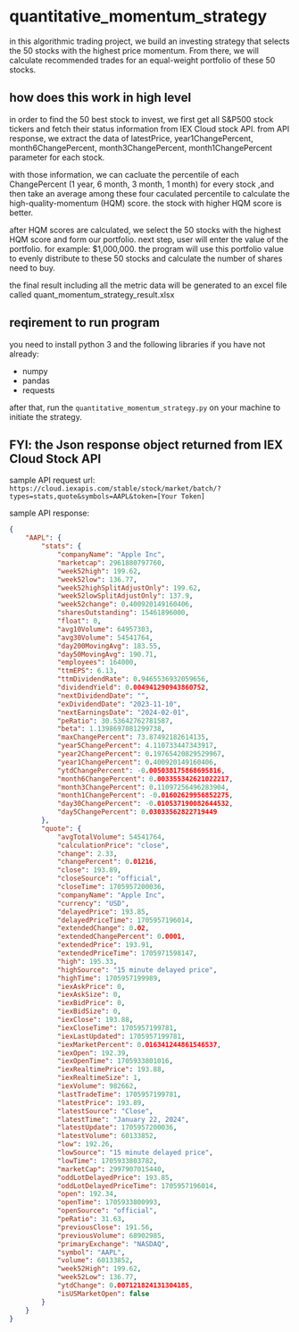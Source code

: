 # quantitative_momentum_strategy
in this algorithmic trading project, we build an investing strategy that selects the 50 stocks with the highest price momentum. From there, we will calculate recommended trades for an equal-weight portfolio of these 50 stocks.


## how does this work in high level
in order to find the 50 best stock to invest, we first get all S&P500 stock tickers and fetch their status information from IEX Cloud stock API. from API response, we extract the data of latestPrice, year1ChangePercent, month6ChangePercent, month3ChangePercent, month1ChangePercent parameter for each stock. 

with those information, we can cacluate the percentile of each ChangePercent (1 year, 6 month, 3 month, 1 month) for every stock ,and then take an average among these four caculated percentile to calculate the high-quality-momentum (HQM) score. the stock with higher HQM score is better.

after HQM scores are calculated, we select the 50 stocks with the highest HQM score and form our portfolio. next step, user will enter the value of the portfolio. for example: $1,000,000. the program will use this portfolio value to evenly distribute to these 50 stocks and calculate the number of shares need to buy.

the final result including all the metric data will be generated to an excel file called quant_momentum_strategy_result.xlsx 


## reqirement to run program
you need to install python 3 and the following libraries if you have not already:
* numpy
* pandas
* requests

after that, run the `quantitative_momentum_strategy.py` on your machine to initiate the strategy.


## FYI: the Json response object returned from IEX Cloud Stock API
sample API request url: 
`https://cloud.iexapis.com/stable/stock/market/batch/?types=stats,quote&symbols=AAPL&token=[Your Token]`

sample API response:
```json
{
    "AAPL": {
        "stats": {
            "companyName": "Apple Inc",
            "marketcap": 2961880797760,
            "week52high": 199.62,
            "week52low": 136.77,
            "week52highSplitAdjustOnly": 199.62,
            "week52lowSplitAdjustOnly": 137.9,
            "week52change": 0.400920149160406,
            "sharesOutstanding": 15461896000,
            "float": 0,
            "avg10Volume": 64957303,
            "avg30Volume": 54541764,
            "day200MovingAvg": 183.55,
            "day50MovingAvg": 190.71,
            "employees": 164000,
            "ttmEPS": 6.13,
            "ttmDividendRate": 0.9465536932059656,
            "dividendYield": 0.004941290943860752,
            "nextDividendDate": "",
            "exDividendDate": "2023-11-10",
            "nextEarningsDate": "2024-02-01",
            "peRatio": 30.53642762781587,
            "beta": 1.1398697081299738,
            "maxChangePercent": 73.87492182614135,
            "year5ChangePercent": 4.110733447343917,
            "year2ChangePercent": 0.19765420829529967,
            "year1ChangePercent": 0.400920149160406,
            "ytdChangePercent": -0.005038175868695816,
            "month6ChangePercent": 0.003355342621022217,
            "month3ChangePercent": 0.11097256496283904,
            "month1ChangePercent": -0.01602629956852275,
            "day30ChangePercent": -0.010537190082644532,
            "day5ChangePercent": 0.03033562822719449
        },
        "quote": {
            "avgTotalVolume": 54541764,
            "calculationPrice": "close",
            "change": 2.33,
            "changePercent": 0.01216,
            "close": 193.89,
            "closeSource": "official",
            "closeTime": 1705957200036,
            "companyName": "Apple Inc",
            "currency": "USD",
            "delayedPrice": 193.85,
            "delayedPriceTime": 1705957196014,
            "extendedChange": 0.02,
            "extendedChangePercent": 0.0001,
            "extendedPrice": 193.91,
            "extendedPriceTime": 1705971598147,
            "high": 195.33,
            "highSource": "15 minute delayed price",
            "highTime": 1705957199989,
            "iexAskPrice": 0,
            "iexAskSize": 0,
            "iexBidPrice": 0,
            "iexBidSize": 0,
            "iexClose": 193.88,
            "iexCloseTime": 1705957199781,
            "iexLastUpdated": 1705957199781,
            "iexMarketPercent": 0.016341244861546537,
            "iexOpen": 192.39,
            "iexOpenTime": 1705933801016,
            "iexRealtimePrice": 193.88,
            "iexRealtimeSize": 1,
            "iexVolume": 982662,
            "lastTradeTime": 1705957199781,
            "latestPrice": 193.89,
            "latestSource": "Close",
            "latestTime": "January 22, 2024",
            "latestUpdate": 1705957200036,
            "latestVolume": 60133852,
            "low": 192.26,
            "lowSource": "15 minute delayed price",
            "lowTime": 1705933803782,
            "marketCap": 2997907015440,
            "oddLotDelayedPrice": 193.85,
            "oddLotDelayedPriceTime": 1705957196014,
            "open": 192.34,
            "openTime": 1705933800993,
            "openSource": "official",
            "peRatio": 31.63,
            "previousClose": 191.56,
            "previousVolume": 68902985,
            "primaryExchange": "NASDAQ",
            "symbol": "AAPL",
            "volume": 60133852,
            "week52High": 199.62,
            "week52Low": 136.77,
            "ytdChange": 0.007121824131304185,
            "isUSMarketOpen": false
        }
    }
}
```